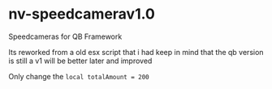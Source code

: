 # nv-speedcamerav1.0
Speedcameras for QB Framework

Its reworked from a old esx script that i had keep in mind that the qb version is still a v1 will be better later and improved


Only change the `local totalAmount = 200`
